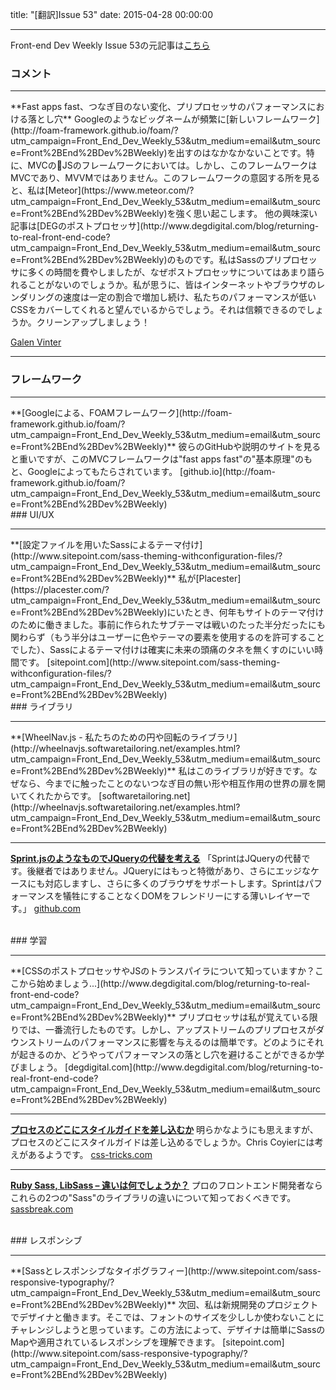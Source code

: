 title: "[翻訳]Issue 53"
date: 2015-04-28 00:00:00

---
Front-end Dev Weekly Issue 53の元記事は[こちら](https://frontenddevweekly.curated.co/issues/53)

### コメント
<hr>
**Fast apps fast、つなぎ目のない変化、プリプロセッサのパフォーマンスにおける落とし穴**
Googleのようなビッグネームが頻繁に[新しいフレームワーク](http://foam-framework.github.io/foam/?utm_campaign=Front_End_Dev_Weekly_53&utm_medium=email&utm_source=Front%2BEnd%2BDev%2BWeekly)を出すのはなかなかないことです。特に、MVCのJSのフレームワークにおいては。しかし、このフレームワークはMVCであり、MVVMではありません。このフレームワークの意図する所を見ると、私は[Meteor](https://www.meteor.com/?utm_campaign=Front_End_Dev_Weekly_53&utm_medium=email&utm_source=Front%2BEnd%2BDev%2BWeekly)を強く思い起こします。
他の興味深い記事は[DEGのポストプロセッサ](http://www.degdigital.com/blog/returning-to-real-front-end-code?utm_campaign=Front_End_Dev_Weekly_53&utm_medium=email&utm_source=Front%2BEnd%2BDev%2BWeekly)のものです。私はSassのプリプロセッサに多くの時間を費やしましたが、なぜポストプロセッサについてはあまり語られることがないのでしょうか。私が思うに、皆はインターネットやブラウザのレンダリングの速度は一定の割合で増加し続け、私たちのパフォーマンスが低いCSSをカバーしてくれると望んでいるからでしょう。それは信頼できるのでしょうか。クリーンアップしましょう！

[Galen Vinter](https://twitter.com/gvinter)

<hr>

### フレームワーク
<hr>
**[Googleによる、FOAMフレームワーク](http://foam-framework.github.io/foam/?utm_campaign=Front_End_Dev_Weekly_53&utm_medium=email&utm_source=Front%2BEnd%2BDev%2BWeekly)**
彼らのGitHubや説明のサイトを見ると重いですが、このMVCフレームワークは"fast apps fast"の"基本原理"のもと、Googleによってもたらされています。
[github.io](http://foam-framework.github.io/foam/?utm_campaign=Front_End_Dev_Weekly_53&utm_medium=email&utm_source=Front%2BEnd%2BDev%2BWeekly)

<br>
### UI/UX
<hr>
**[設定ファイルを用いたSassによるテーマ付け](http://www.sitepoint.com/sass-theming-withconfiguration-files/?utm_campaign=Front_End_Dev_Weekly_53&utm_medium=email&utm_source=Front%2BEnd%2BDev%2BWeekly)**
私が[Placester](https://placester.com/?utm_campaign=Front_End_Dev_Weekly_53&utm_medium=email&utm_source=Front%2BEnd%2BDev%2BWeekly)にいたとき、何年もサイトのテーマ付けのために働きました。事前に作られたサブテーマは戦いのたった半分だったにも関わらず（もう半分はユーザーに色やテーマの要素を使用するのを許可することでした）、Sassによるテーマ付けは確実に未来の頭痛のタネを無くすのにいい時間です。
[sitepoint.com](http://www.sitepoint.com/sass-theming-withconfiguration-files/?utm_campaign=Front_End_Dev_Weekly_53&utm_medium=email&utm_source=Front%2BEnd%2BDev%2BWeekly)

<br>
### ライブラリ
<hr>
**[WheelNav.js - 私たちのための円や回転のライブラリ](http://wheelnavjs.softwaretailoring.net/examples.html?utm_campaign=Front_End_Dev_Weekly_53&utm_medium=email&utm_source=Front%2BEnd%2BDev%2BWeekly)**
私はこのライブラリが好きです。なぜなら、今までに触ったことのないつなぎ目の無い形や相互作用の世界の扉を開いてくれたからです。
[softwaretailoring.net](http://wheelnavjs.softwaretailoring.net/examples.html?utm_campaign=Front_End_Dev_Weekly_53&utm_medium=email&utm_source=Front%2BEnd%2BDev%2BWeekly)

---

**[Sprint.jsのようなものでJQueryの代替を考える](https://github.com/bendc/sprint?utm_campaign=Front_End_Dev_Weekly_53&utm_medium=email&utm_source=Front%2BEnd%2BDev%2BWeekly)**
「SprintはJQueryの代替です。後継者ではありません。JQueryにはもっと特徴があり、さらにエッジなケースにも対応しますし、さらに多くのブラウザをサポートします。Sprintはパフォーマンスを犠牲にすることなくDOMをフレンドリーにする薄いレイヤーです。」
[github.com](https://github.com/bendc/sprint?utm_campaign=Front_End_Dev_Weekly_53&utm_medium=email&utm_source=Front%2BEnd%2BDev%2BWeekly)

<br>
### 学習
<hr>
**[CSSのポストプロセッサやJSのトランスパイラについて知っていますか？ここから始めましょう...](http://www.degdigital.com/blog/returning-to-real-front-end-code?utm_campaign=Front_End_Dev_Weekly_53&utm_medium=email&utm_source=Front%2BEnd%2BDev%2BWeekly)**
プリプロセッサは私が覚えている限りでは、一番流行したものです。しかし、アップストリームのプリプロセスがダウンストリームのパフォーマンスに影響を与えるのは簡単です。どのようにそれが起きるのか、どうやってパフォーマンスの落とし穴を避けることができるか学びましょう。
[degdigital.com](http://www.degdigital.com/blog/returning-to-real-front-end-code?utm_campaign=Front_End_Dev_Weekly_53&utm_medium=email&utm_source=Front%2BEnd%2BDev%2BWeekly)

---

**[プロセスのどこにスタイルガイドを差し込むか](https://css-tricks.com/where-style-guides-fit-into-process/?utm_campaign=Front_End_Dev_Weekly_53&utm_medium=email&utm_source=Front%2BEnd%2BDev%2BWeekly)**
明らかなようにも思えますが、プロセスのどこにスタイルガイドは差し込めるでしょうか。Chris Coyierには考えがあるようです。
[css-tricks.com](https://css-tricks.com/where-style-guides-fit-into-process/?utm_campaign=Front_End_Dev_Weekly_53&utm_medium=email&utm_source=Front%2BEnd%2BDev%2BWeekly)

---
**[Ruby Sass, LibSass – 違いは何でしょうか？](http://sassbreak.com/ruby-sass-libsass-differences/?utm_campaign=Front_End_Dev_Weekly_53&utm_medium=email&utm_source=Front%2BEnd%2BDev%2BWeekly)**
プロのフロントエンド開発者ならこれらの2つの"Sass"のライブラリの違いについて知っておくべきです。
[sassbreak.com](http://sassbreak.com/ruby-sass-libsass-differences/?utm_campaign=Front_End_Dev_Weekly_53&utm_medium=email&utm_source=Front%2BEnd%2BDev%2BWeekly)

<br>
### レスポンシブ
<hr>
**[Sassとレスポンシブなタイポグラフィー](http://www.sitepoint.com/sass-responsive-typography/?utm_campaign=Front_End_Dev_Weekly_53&utm_medium=email&utm_source=Front%2BEnd%2BDev%2BWeekly)**
次回、私は新規開発のプロジェクトでデザイナと働きます。そこでは、フォントのサイズを少ししか使わないことにチャレンジしようと思っています。この方法によって、デザイナは簡単にSassのMapや適用されているレスポンシブを理解できます。
[sitepoint.com](http://www.sitepoint.com/sass-responsive-typography/?utm_campaign=Front_End_Dev_Weekly_53&utm_medium=email&utm_source=Front%2BEnd%2BDev%2BWeekly)